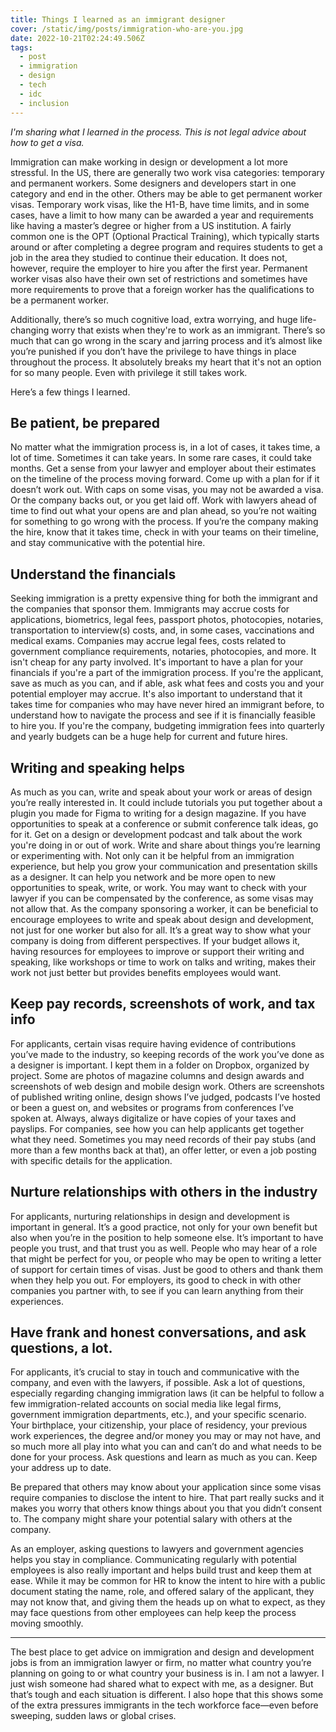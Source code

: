 ```yaml
---
title: Things I learned as an immigrant designer
cover: /static/img/posts/immigration-who-are-you.jpg
date: 2022-10-21T02:24:49.506Z
tags:
  - post
  - immigration
  - design
  - tech
  - idc
  - inclusion
---
```

*I'm sharing what I learned in the process. This is not legal advice about how to get a visa.*

Immigration can make working in design or development a lot more stressful. In the US, there are generally two work visa categories: temporary and permanent workers. Some designers and developers start in one category and end in the other. Others may be able to get permanent worker visas. Temporary work visas, like the H1-B, have time limits, and in some cases, have a limit to how many can be awarded a year and requirements like having a master’s degree or higher from a US institution. A fairly common one is the OPT (Optional Practical Training), which typically starts around or after completing a degree program and requires students to get a job in the area they studied to continue their education. It does not, however, require the employer to hire you after the first year. Permanent worker visas also have their own set of restrictions and sometimes have more requirements to prove that a foreign worker has the qualifications to be a permanent worker.

Additionally, there’s so much cognitive load, extra worrying, and huge life-changing worry that exists when they're to work as an immigrant. There’s so much that can go wrong in the scary and jarring process and it’s almost like you’re punished if you don’t have the privilege to have things in place throughout the process. It absolutely breaks my heart that it's not an option for so many people. Even with privilege it still takes work.

Here’s a few things I learned.

## **Be patient, be prepared**

No matter what the immigration process is, in a lot of cases, it takes time, a lot of time. Sometimes it can take years. In some rare cases, it could take months. Get a sense from your lawyer and employer about their estimates on the timeline of the process moving forward. Come up with a plan for if it doesn’t work out. With caps on some visas, you may not be awarded a visa. Or the company backs out, or you get laid off. Work with lawyers ahead of time to find out what your opens are and plan ahead, so you’re not waiting for something to go wrong with the process. If you’re the company making the hire, know that it takes time, check in with your teams on their timeline, and stay communicative with the potential hire.

## **Understand the financials**

Seeking immigration is a pretty expensive thing for both the immigrant and the companies that sponsor them. Immigrants may accrue costs for applications, biometrics, legal fees, passport photos, photocopies, notaries, transportation to interview(s) costs, and, in some cases, vaccinations and medical exams. Companies may accrue legal fees, costs related to government compliance requirements, notaries, photocopies, and more. It isn't cheap for any party involved. It's important to have a plan for your financials if you're a part of the immigration process. If you're the applicant, save as much as you can, and if able, ask what fees and costs you and your potential employer may accrue. It's also important to understand that it takes time for companies who may have never hired an immigrant before, to understand how to navigate the process and see if it is financially feasible to hire you. If you're the company, budgeting immigration fees into quarterly and yearly budgets can be a huge help for current and future hires.

## **Writing and speaking helps**

As much as you can, write and speak about your work or areas of design you’re really interested in. It could include tutorials you put together about a plugin you made for Figma to writing for a design magazine. If you have opportunities to speak at a conference or submit conference talk ideas, go for it. Get on a design or development podcast and talk about the work you're doing in or out of work. Write and share about things you’re learning or experimenting with. Not only can it be helpful from an immigration experience, but help you grow your communication and presentation skills as a designer. It can help you network and be more open to new opportunities to speak, write, or work. You may want to check with your lawyer if you can be compensated by the conference, as some visas may not allow that. As the company sponsoring a worker, it can be beneficial to encourage employees to write and speak about design and development, not just for one worker but also for all. It’s a great way to show what your company is doing from different perspectives. If your budget allows it, having resources for employees to improve or support their writing and speaking, like workshops or time to work on talks and writing, makes their work not just better but provides benefits employees would want.

## **Keep pay records, screenshots of work, and tax info**

For applicants, certain visas require having evidence of contributions you’ve made to the industry, so keeping records of the work you’ve done as a designer is important. I kept them in a folder on Dropbox, organized by project. Some are photos of magazine columns and design awards and screenshots of web design and mobile design work. Others are screenshots of published writing online, design shows I’ve judged, podcasts I’ve hosted or been a guest on, and websites or programs from conferences I’ve spoken at. Always, always digitalize or have copies of your taxes and payslips. For companies, see how you can help applicants get together what they need. Sometimes you may need records of their pay stubs (and more than a few months back at that), an offer letter, or even a job posting with specific details for the application.

## **Nurture relationships with others in the industry**

For applicants, nurturing relationships in design and development is important in general. It’s a good practice, not only for your own benefit but also when you’re in the position to help someone else. It’s important to have people you trust, and that trust you as well. People who may hear of a role that might be perfect for you, or people who may be open to writing a letter of support for certain times of visas. Just be good to others and thank them when they help you out. For employers, its good to check in with other companies you partner with, to see if you can learn anything from their experiences.

## **Have frank and honest conversations, and ask questions, a lot.**

For applicants, it’s crucial to stay in touch and communicative with the company, and even with the lawyers, if possible. Ask a lot of questions, especially regarding changing immigration laws (it can be helpful to follow a few immigration-related accounts on social media like legal firms, government immigration departments, etc.), and your specific scenario. Your birthplace, your citizenship, your place of residency, your previous work experiences, the degree and/or money you may or may not have, and so much more all play into what you can and can’t do and what needs to be done for your process. Ask questions and learn as much as you can. Keep your address up to date. 

Be prepared that others may know about your application since some visas require companies to disclose the intent to hire. That part really sucks and it makes you worry that others know things about you that you didn’t consent to. The company might share your potential salary with others at the company. 

As an employer, asking questions to lawyers and government agencies helps you stay in compliance. Communicating regularly with potential employees is also really important and helps build trust and keep them at ease. While it may be common for HR to know the intent to hire with a public document stating the name, role, and offered salary of the applicant, they may not know that, and giving them the heads up on what to expect, as they may face questions from other employees can help keep the process moving smoothly.

- - -

The best place to get advice on immigration and design and development jobs is from an immigration lawyer or firm, no matter what country you’re planning on going to or what country your business is in. I am not a lawyer. I just wish someone had shared what to expect with me, as a designer. But that’s tough and each situation is different. I also hope that this shows some of the extra pressures immigrants in the tech workforce face—even before sweeping, sudden laws or global crises.
